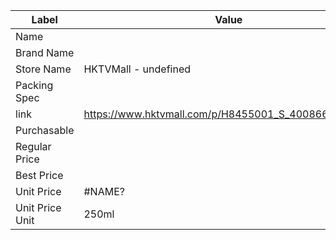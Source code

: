 | Label           | Value                                               |
| --------------- | --------------------------------------------------- |
| Name            |                                                     |
| Brand Name      |                                                     |
| Store Name      | HKTVMall - undefined                                |
| Packing Spec    |                                                     |
| link            | https://www.hktvmall.com/p/H8455001_S_4008666211187 |
| Purchasable     |                                                     |
| Regular Price   |                                                     |
| Best Price      |                                                     |
| Unit Price      | #NAME?                                              |
| Unit Price Unit | 250ml                                               |
